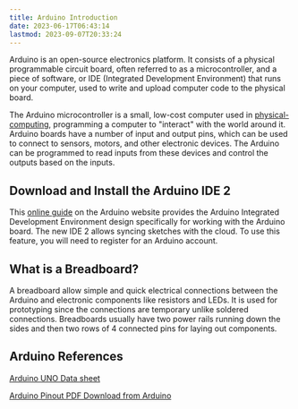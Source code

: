 ```yaml
---
title: Arduino Introduction
date: 2023-06-17T06:43:14
lastmod: 2023-09-07T20:33:24
---
```

Arduino is an open-source electronics platform. It consists of a physical programmable circuit board, often referred to as a microcontroller, and a piece of software, or IDE (Integrated Development Environment) that runs on your computer, used to write and upload computer code to the physical board.

The Arduino microcontroller is a small, low-cost computer used in [physical-computing](../coding/physical-computing.md),  programming a computer to "interact" with the world around it. Arduino boards have a number of input and output pins, which can be used to connect to sensors, motors, and other electronic devices. The Arduino can be programmed to read inputs from these devices and control the outputs based on the inputs.
## Download and Install the Arduino IDE 2

This [online guide](https://docs.arduino.cc/software/ide-v2/tutorials/getting-started/ide-v2-downloading-and-installing) on the Arduino website provides the Arduino Integrated Development Environment design specifically for working with the Arduino board. The new IDE 2 allows syncing sketches with the cloud. To use this feature, you will need to register for an Arduino account.
## What is a Breadboard?

A breadboard allow simple and quick electrical connections between the Arduino and electronic components like resistors and LEDs. It is used for prototyping since the connections are temporary unlike soldered connections. Breadboards usually have two power rails running down the sides and then two rows of 4 connected pins for laying out components.

## Arduino References

[Arduino UNO Data sheet](https://docs.arduino.cc/static/6c94080aaecc364dd9013ce042a27790/A000066-datasheet.pdf)

[Arduino Pinout PDF Download from Arduino](https://content.arduino.cc/assets/A000066-full-pinout.pdf)
